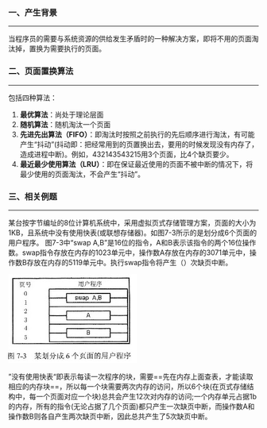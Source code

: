 ### 一、产生背景

---

当程序员的需要与系统资源的供给发生矛盾时的一种解决方案，即将不用的页面淘汰掉，置换为需要执行的页面。



### 二、页面置换算法

---

包括四种算法：

1. **最优算法**：尚处于理论层面
2. **随机算法**：随机淘汰一个页面
3. **先进先出算法（FIFO）**：即淘汰时按照之前执行的先后顺序进行淘汰，有可能产生“抖动”(抖动即：把经常用到的页置换出去，要用的时候发现没有内存了，造成进程中断)。例如，432143543215用3个页面，比4个缺页要少。
4. **最近最少使用算法（LRU）**：即在保证最近使用的页面不被中断的情况下，将最少使用的页面淘汰，不会产生“抖动”。



### 三、相关例题

---

某台按字节编址的8位计算机系统中，采用虚拟页式存储管理方案，页面的大小为1KB，且系统中没有使用快表(或联想存储器)。如图7-3所示的是划分成6个页面的用户程序。 图7-3中“swap A,B”是16位的指令，A和B表示该指令的两个16位操作数。swap指令存放在内存的1023单元中，操作数A存放在内存的3071单元中，操作数B存放在内存的5119单元中。执行swap指令将产生（）次缺页中断。

![img](9.%E5%AD%98%E5%82%A8%E7%AE%A1%E7%90%86-%E9%A1%B5%E9%9D%A2%E7%BD%AE%E6%8D%A2%E7%AE%97%E6%B3%95.assets/ca827bae92c5b646f79a55998aecb025.jpg)

”没有使用快表“即表示每读一次程序的块，需要==先在内存上面查表，才能读取相应的内存块==，所以每一个块需要两次内存的访问，所以6个块(在页式存储结构中，每一个页面对应一个块)总共会产生12次对内存的访问;一个内存单元占据1b的内存，所有的指令(无论占据了几个页面)都只产生一次缺页中断，而操作数A和操作数B则各自产生两次缺页中断，因此总共产生了5次缺页中断。